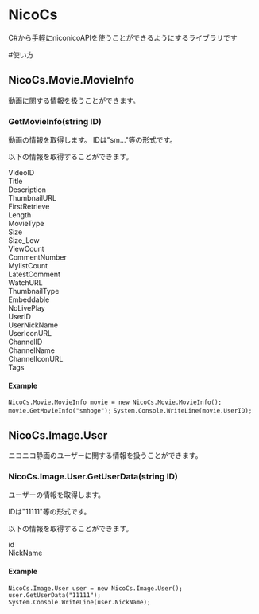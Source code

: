 # NicoCs

C#から手軽にniconicoAPIを使うことができるようにするライブラリです

#使い方

## NicoCs.Movie.MovieInfo

動画に関する情報を扱うことができます。

### GetMovieInfo(string ID)

動画の情報を取得します。
IDは"sm..."等の形式です。

以下の情報を取得することができます。

VideoID  
Title  
Description  
ThumbnailURL  
FirstRetrieve  
Length  
MovieType  
Size  
Size_Low  
ViewCount  
CommentNumber  
MylistCount  
LatestComment  
WatchURL  
ThumbnailType  
Embeddable  
NoLivePlay  
UserID  
UserNickName  
UserIconURL  
ChannelID  
ChannelName  
ChannelIconURL  
Tags  

#### Example
`NicoCs.Movie.MovieInfo movie = new NicoCs.Movie.MovieInfo();`
`movie.GetMovieInfo("smhoge");`
`System.Console.WriteLine(movie.UserID);`

## NicoCs.Image.User

ニコニコ静画のユーザーに関する情報を扱うことができます。

### NicoCs.Image.User.GetUserData(string ID)

ユーザーの情報を取得します。

IDは"11111"等の形式です。

以下の情報を取得することができます。

id  
NickName  

#### Example

`NicoCs.Image.User user = new NicoCs.Image.User();`  
`user.GetUserData("11111");`  
`System.Console.WriteLine(user.NickName);`  
